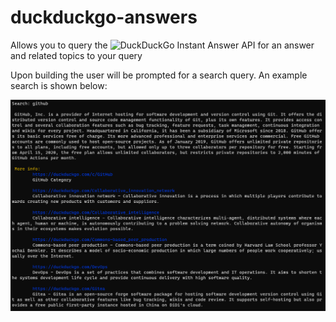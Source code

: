 # duckduckgo-answers
Allows you to query the ![DuckDuckGo Instant Answer API](https://api.duckduckgo.com/api) for an answer and related topics to your query

Upon building the user will be prompted for a search query. An example search is shown below:

![example-query.png](https://github.com/matthewlmitchell/duckduckgo-answers/blob/master/screenshot/example-query.png)
